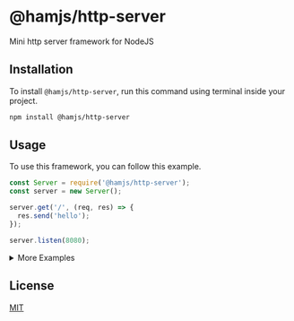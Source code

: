 # @hamjs/http-server
Mini http server framework for NodeJS

## Installation
To install `@hamjs/http-server`, run this command using terminal inside your project.
```bash
npm install @hamjs/http-server
```

## Usage
To use this framework, you can follow this example.
```javascript
const Server = require('@hamjs/http-server');
const server = new Server();

server.get('/', (req, res) => {
  res.send('hello');
});

server.listen(8080);
```

<details><summary>More Examples</summary>
You can see more examples <a href="./examples">here</a>.
</details>

## License
[MIT](./LICENSE)
